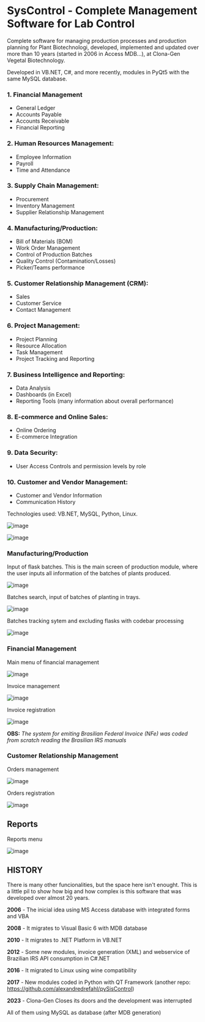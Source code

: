 # SysControl - Complete Management Software for Lab Control

Complete software for managing production processes and production planning for Plant Biotechnologi, developed, implemented and updated over more than 10 years (started in 2006 in Access MDB...), at Clona-Gen Vegetal Biotechnology. 

Developed in VB.NET, C#, and more recently, modules in PyQt5 with the same MySQL database. 

### 1. Financial Management
* General Ledger
* Accounts Payable
* Accounts Receivable
* Financial Reporting

### 2. Human Resources Management:
* Employee Information
* Payroll
* Time and Attendance

### 3. Supply Chain Management:
* Procurement
* Inventory Management
* Supplier Relationship Management

### 4. Manufacturing/Production:
* Bill of Materials (BOM)
* Work Order Management
* Control of Production Batches
* Quality Control (Contamination/Losses)
* Picker/Teams performance

### 5. Customer Relationship Management (CRM):
* Sales
* Customer Service
* Contact Management

### 6. Project Management:
* Project Planning
* Resource Allocation
* Task Management
* Project Tracking and Reporting

### 7. Business Intelligence and Reporting:
* Data Analysis
* Dashboards (in Excel)
* Reporting Tools (many information about overall performance)

### 8. E-commerce and Online Sales:
* Online Ordering
* E-commerce Integration

### 9. Data Security:
* User Access Controls and permission levels by role

### 10. Customer and Vendor Management:
* Customer and Vendor Information
* Communication History

Technologies used: VB.NET, MySQL, Python, Linux.

![image](https://github.com/alexandredrefahl/SisControl-NET-VS19/assets/24326296/7e3e11a9-f279-4fe7-a248-c2cfdc7b39da)

![image](https://github.com/alexandredrefahl/SisControl-NET-VS19/assets/24326296/e6154726-b0be-44ea-9e8d-59481b7a3e8d)

### Manufacturing/Production

Input of flask batches. This is the main screen of production module, where the user inputs all information of the batches of plants produced.

![image](https://github.com/alexandredrefahl/SisControl-NET-VS19/assets/24326296/e3c1fe64-f2a9-4ab0-bba1-4b46d42032da)

Batches search, input of batches of planting in trays.

![image](https://github.com/alexandredrefahl/SisControl-NET-VS19/assets/24326296/35b2e1f0-9a1c-4c36-b145-e35634340707)

Batches tracking sytem and excluding flasks with codebar processing

![image](https://github.com/alexandredrefahl/SisControl-NET-VS19/assets/24326296/bed107d2-2f8a-43bf-a8c6-14a4036fc8ac)


### Financial Management

Main menu of financial management

![image](https://github.com/alexandredrefahl/SisControl-NET-VS19/assets/24326296/87372f16-300e-49cf-87e0-c712d9af75a0)

Invoice management

![image](https://github.com/alexandredrefahl/SisControl-NET-VS19/assets/24326296/b9b45242-c20b-494b-a3ee-29e11f3cb65a)

Invoice registration

![image](https://github.com/alexandredrefahl/SisControl-NET-VS19/assets/24326296/35628a0e-818f-4ca1-83ae-8f590786ba71)

**OBS:** _The system for emiting Brasilian Federal Invoice (NFe) was coded from scratch reading the Brasilian IRS manuals_


### Customer Relationship Management

Orders management

![image](https://github.com/alexandredrefahl/SisControl-NET-VS19/assets/24326296/a04acc31-ab1e-44e0-9a92-52693d042c54)

Orders registration

![image](https://github.com/alexandredrefahl/SisControl-NET-VS19/assets/24326296/b0354303-6af2-4f20-9540-97e6e26c32cc)

## Reports

Reports menu

![image](https://github.com/alexandredrefahl/SisControl-NET-VS19/assets/24326296/2088900d-980b-4fe0-bee1-6b3202646454)

## HISTORY

There is many other funcionalities, but the space here isn't enought. This is a little pil to show how big and how complex is this software that was developed over almost 20 years.

**2006** - The inicial idea using MS Access database with integrated forms and VBA

**2008** - It migrates to Visual Basic 6 with MDB database

**2010** - It migrates to .NET Platform in VB.NET

**2012** - Some new modules, invoice generation (XML) and webservice of Brazilian IRS API consumption in C#.NET

**2016** - It migrated to Linux using wine compatibility

**2017** - New modules coded in Python with QT Framework (another repo: https://github.com/alexandredrefahl/pySisControl)

**2023** - Clona-Gen Closes its doors and the development was interrupted

All of them using MySQL as database (after MDB generation)

